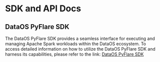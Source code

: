 # SDK and API Docs

## DataOS PyFlare SDK

The DataOS PyFlare SDK provides a seamless interface for executing and managing Apache Spark workloads within the DataOS ecosystem. To access detailed information on how to utilize the DataOS PyFlare SDK and harness its capabilities, please refer to the link: [DataOS PyFlare SDK](./api_docs/dataos_pyflare_sdk.md)



